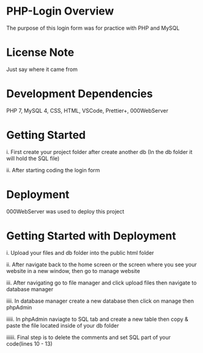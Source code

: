 # PHP-Login Overview
The purpose of this login form was for practice with PHP and MySQL
# License Note
Just say where it came from
# Development Dependencies
PHP 7, MySQL 4, CSS, HTML, VSCode, Prettier+, 000WebServer
# Getting Started
i. First create your project folder after create another db
(In the db folder it will hold the SQL file)

ii. After starting coding the login form
# Deployment
000WebServer was used to deploy this project
# Getting Started with Deployment
i. Upload your files and db folder into the public html folder 

ii. After navigate back to the home screen or the screen where you see your website in a new window, then go to manage website

iii. After navigating go to file manager and click upload files then navigate to database manager

iiii. In database manager create a new database then click on manage then phpAdmin

iiiii. In phpAdmin naviagte to SQL tab and create a new table then copy & paste the file located inside of your db folder

iiiiii. Final step is to delete the comments and set SQL part of your code(lines 10 - 13)
